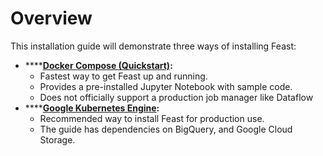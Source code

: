 # Overview

This installation guide will demonstrate three ways of installing Feast:

* \*\*\*\*[**Docker Compose \(Quickstart\)**](docker-compose.md)**:**
  * Fastest way to get Feast up and running.
  * Provides a pre-installed Jupyter Notebook with sample code.
  * Does not officially support a production job manager like Dataflow
* \*\*\*\*[**Google Kubernetes Engine**](gke.md)**:**
  * Recommended way to install Feast for production use.
  * The guide has dependencies on BigQuery, and Google Cloud Storage.



